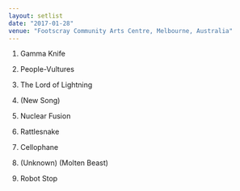 ```yaml
---
layout: setlist
date: "2017-01-28"
venue: "Footscray Community Arts Centre, Melbourne, Australia"
---
```


 1. Gamma Knife

 2. People-Vultures

 3. The Lord of Lightning

 4. (New Song)

 5. Nuclear Fusion

 6. Rattlesnake

 7. Cellophane

 8. (Unknown)
    (Molten Beast)
 9. Robot Stop


